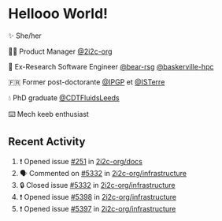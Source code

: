 # Hellooo World!

✨ She/her

👩‍💻 Product Manager [@2i2c-org](https://2i2c.org/)

🐻 Ex-Research Software Engineer [@bear-rsg](https://github.com/bear-rsg) [@baskerville-hpc](https://github.com/baskerville-hpc) 

🇫🇷 Former post-doctorante [@IPGP](https://github.com/IPGP) et [@ISTerre](https://www.isterre.fr/) 

💧 PhD graduate [@CDTFluidsLeeds](https://fluid-dynamics.leeds.ac.uk/) 

⌨️ Mech keeb enthusiast 

## Recent Activity 

<!--START_SECTION:activity-->
1. ❗ Opened issue [#251](https://github.com/2i2c-org/docs/issues/251) in [2i2c-org/docs](https://github.com/2i2c-org/docs)
2. 🗣 Commented on [#5332](https://github.com/2i2c-org/infrastructure/issues/5332#issuecomment-2606919445) in [2i2c-org/infrastructure](https://github.com/2i2c-org/infrastructure)
3. 🔒 Closed issue [#5332](https://github.com/2i2c-org/infrastructure/issues/5332) in [2i2c-org/infrastructure](https://github.com/2i2c-org/infrastructure)
4. ❗ Opened issue [#5398](https://github.com/2i2c-org/infrastructure/issues/5398) in [2i2c-org/infrastructure](https://github.com/2i2c-org/infrastructure)
5. ❗ Opened issue [#5397](https://github.com/2i2c-org/infrastructure/issues/5397) in [2i2c-org/infrastructure](https://github.com/2i2c-org/infrastructure)
<!--END_SECTION:activity-->
